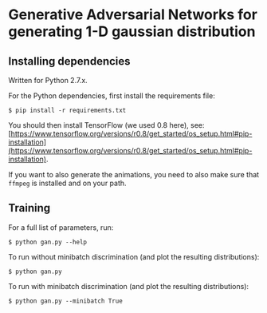 # Generative Adversarial Networks for generating 1-D gaussian distribution
## Installing dependencies

Written for Python 2.7.x.

For the Python dependencies, first install the requirements file:

    $ pip install -r requirements.txt

You should then install TensorFlow (we used 0.8 here), see: [https://www.tensorflow.org/versions/r0.8/get_started/os_setup.html#pip-installation](https://www.tensorflow.org/versions/r0.8/get_started/os_setup.html#pip-installation).

If you want to also generate the animations, you need to also make sure that `ffmpeg` is installed and on your path.

## Training

For a full list of parameters, run:

    $ python gan.py --help

To run without minibatch discrimination (and plot the resulting distributions):

    $ python gan.py

To run with minibatch discrimination (and plot the resulting distributions):

    $ python gan.py --minibatch True
